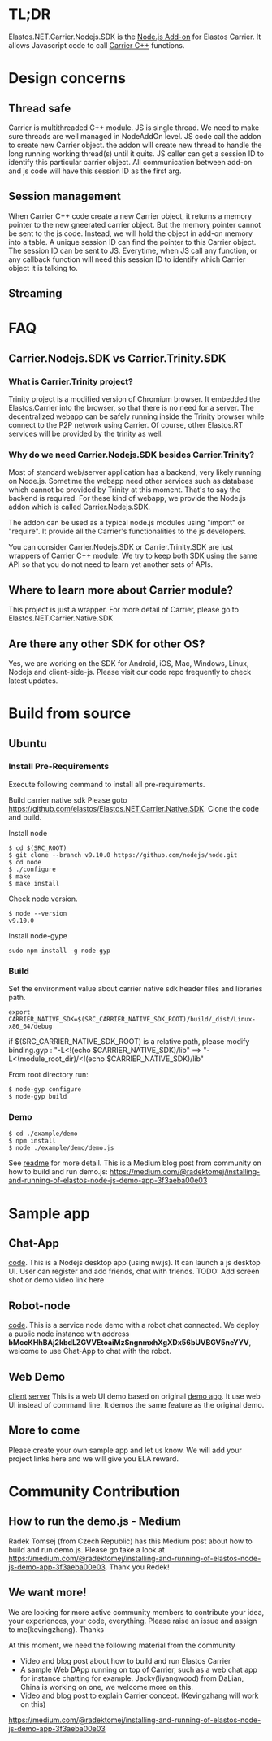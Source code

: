 # TL;DR
Elastos.NET.Carrier.Nodejs.SDK is the [Node.js Add-on](https://nodeaddons.com/) for Elastos Carrier. It allows Javascript code to call [Carrier C++](https://github.com/elastos/Elastos.NET.Carrier.Native.SDK) functions.

# Design concerns
## Thread safe
Carrier is multithreaded C++ module. JS is single thread. We need to make sure threads are well managed in NodeAddOn level. JS code call the addon to create new Carrier object. the addon will create new thread to handle the long running working thread(s) until it quits. JS caller can get a session ID to identify this particular carrier object. All communication between add-on and js code will have this session ID as the first arg.

## Session management
When Carrier C++ code create a new Carrier object, it returns a memory pointer to the new gneerated carrier object. But the memory pointer cannot be sent to the js code. Instead, we will hold the object in add-on memory into a table. A unique session ID can find the pointer to this Carrier object. The session ID can be sent to JS. Everytime, when JS call any function, or any callback function will need this session ID to identify which Carrier object it is talking to.

## Streaming
<!--- To Do -->

# FAQ
## Carrier.Nodejs.SDK vs Carrier.Trinity.SDK
### What is Carrier.Trinity project?
Trinity project is a modified version of Chromium browser. It embedded the Elastos.Carrier into the browser, so that there is no need for a server. The decentralized webapp can be safely running inside the Trinity browser while connect to the P2P network using Carrier. Of course, other Elastos.RT services will be provided by the trinity as well.

### Why do we need Carrier.Nodejs.SDK besides Carrier.Trinity?
Most of standard web/server application has a backend, very likely running on Node.js. Sometime the webapp need other services such as database which cannot be provided by Trinity at this moment. That's to say the backend is required. For these kind of webapp, we provide the Node.js addon which is called Carrier.Nodejs.SDK.

The addon can be used as a typical node.js modules using "import" or "require". It provide all the Carrier's functionalities to the js developers.

You can consider Carrier.Nodejs.SDK or Carrier.Trinity.SDK are just wrappers of Carrier C++ module. We try to keep both SDK using the same API so that you do not need to learn yet another sets of APIs.

## Where to learn more about Carrier module?
This project is just a wrapper. For more detail of Carrier, please go to Elastos.NET.Carrier.Native.SDK

## Are there any other SDK for other OS?
Yes, we are working on the SDK for Android, iOS, Mac, Windows, Linux, Nodejs and client-side-js. Please visit our code repo frequently to check latest updates.

# Build from source

## Ubuntu

### Install Pre-Requirements

Execute following command to install all pre-requirements.

Build carrier native sdk
Please goto https://github.com/elastos/Elastos.NET.Carrier.Native.SDK.
Clone the code and build.


Install node
```shell
$ cd $(SRC_ROOT)
$ git clone --branch v9.10.0 https://github.com/nodejs/node.git
$ cd node
$ ./configure
$ make
$ make install
```

Check node version.
```shell
$ node --version
v9.10.0
```

Install node-gype
```shell
sudo npm install -g node-gyp
```

### Build

Set the environment value about carrier native sdk header files and libraries path.
```shell
export CARRIER_NATIVE_SDK=$(SRC_CARRIER_NATIVE_SDK_ROOT)/build/_dist/Linux-x86_64/debug
```
if $(SRC_CARRIER_NATIVE_SDK_ROOT) is a relative path, please modify binding.gyp :
"-L<!(echo $CARRIER_NATIVE_SDK)/lib" ==> "-L<(module_root_dir)/<!(echo $CARRIER_NATIVE_SDK)/lib"

From root directory run:

```shell
$ node-gyp configure
$ node-gyp build
```

### Demo

```shell
$ cd ./example/demo
$ npm install
$ node ./example/demo/demo.js
```
See [readme](./example/demo/README.md) for more detail.
This is a Medium blog post from community on how to build and run demo.js: https://medium.com/@radektomej/installing-and-running-of-elastos-node-js-demo-app-3f3aeba00e03
# Sample app
## Chat-App
[code](./example/chat-app).
This is a Nodejs desktop app (using nw.js). It can launch a js desktop UI. User can register and add friends, chat with friends.
TODO: Add screen shot or demo video link here

## Robot-node
[code](./example/robot-node).
This is a service node demo with a robot chat connected.
We deploy a public node instance with address **bMccKHhBAj2kbdLZGVVEtoaiMzSngnmxhXgXDx56bUVBGV5neYYV**, welcome to use Chat-App to chat with the robot.

## Web Demo
[client](./example/web-demo-client)
[server](./example/web-demo-server)
This is a web UI demo based on original [demo app](./example/demo). It use web UI instead of command line. It demos the same feature as the original demo. 

## More to come
Please create your own sample app and let us know. We will add your project links here and we will give you ELA reward. 

# Community Contribution
## How to run the demo.js - Medium
Radek Tomsej (from Czech Republic) has this Medium post about how to build and run demo.js. Please go take a look at https://medium.com/@radektomej/installing-and-running-of-elastos-node-js-demo-app-3f3aeba00e03. Thank you Redek!
## We want more!
We are looking for more active community members to contribute your idea, your experiences, your code, everything. Please raise an issue and assign to me(kevingzhang). Thanks

At this moment, we need the following material from the community
- Video and blog post about how to build and run Elastos Carrier
- A sample Web DApp running on top of Carrier, such as a web chat app for instance chatting for example. Jacky(liyangwood) from DaLian, China is working on one, we welcome more on this.
- Video and blog post to explain Carrier concept. (Kevingzhang will work on this)


https://medium.com/@radektomej/installing-and-running-of-elastos-node-js-demo-app-3f3aeba00e03
